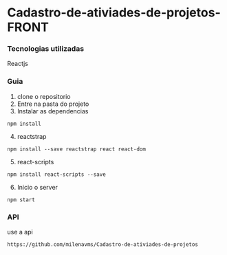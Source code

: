 # Cadastro-de-ativiades-de-projetos-FRONT

### Tecnologias utilizadas

Reactjs

### Guia
1. clone o repositorio
2. Entre na pasta do projeto
3. Instalar as dependencias

```  
npm install
```
4. reactstrap
```  
npm install --save reactstrap react react-dom
```
5.  react-scripts
```
npm install react-scripts --save
```
6. Inicio o server
```  
npm start
```
### API
use a api
```
https://github.com/milenavms/Cadastro-de-ativiades-de-projetos
```
